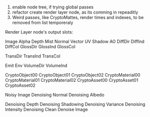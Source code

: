 1. enable node tree, if trying global passes
5. refactor create render layer node, as its comming in repeaditly
6. Weird passes, like CryptoMattes, render times and indexes, to be removed from list temporeraly






  Render Layer node's output slots:


Image
Alpha
Depth
Mist
Normal
Vector
UV
Shadow
AO
DiffDir
DiffInd
DiffCol
GlossDir
GlossInd
GlossCol

TransDir
TransInd
TransCol

Emit
Env
VolumeDir
VolumeInd

CryptoObject00
CryptoObject01
CryptoObject02
CryptoMaterial00
CryptoMaterial01
CryptoMaterial02
CryptoAsset00
CryptoAsset01
CryptoAsset02

Noisy Image
Denoising Normal
Denoising Albedo

Denoising Depth
Denoising Shadowing
Denoising Variance
Denoising Intensity
Denoising Clean
Denoise
Image


